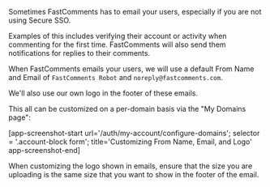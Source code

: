 Sometimes FastComments has to email your users, especially if you are not using Secure SSO.

Examples of this includes verifying their account or activity when commenting for the first time. FastComments
will also send them notifications for replies to their comments.

When FastComments emails your users, we will use a default From Name and Email of `FastComments Robot` and `noreply@fastcomments.com`.

We'll also use our own logo in the footer of these emails.

This all can be customized on a per-domain basis via the "My Domains page":

[app-screenshot-start url='/auth/my-account/configure-domains'; selector = '.account-block form'; title='Customizing From Name, Email, and Logo' app-screenshot-end]

When customizing the logo shown in emails, ensure that the size you are uploading is the same size that you want to show in the footer of the email.
